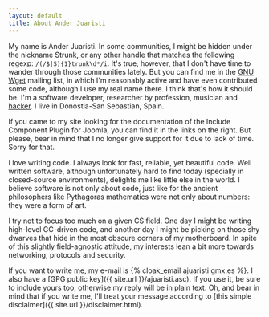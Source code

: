 ```yaml
---
layout: default
title: About Ander Juaristi
---
```


My name is Ander Juaristi. In some communities, I might be hidden under the nickname Strunk, or any other handle that matches the following regexp: `/(/$|S){1}trunk\d*/i`. It's true, however, that I don't have time to wander through those communities lately. But you can find me in the [GNU Wget](http://www.gnu.org/software/wget/) mailing list, in which I'm reasonably active and have even contributed some code, although I use my real name there. I think that's how it should be. I'm a software developer, researcher by profession, musician and [hacker](http://catb.org/~esr/faqs/hacker-howto.html). I live in Donostia-San Sebastian, Spain.

If you came to my site looking for the documentation of the Include Component Plugin for Joomla, you can find it in the links on the right. But please, bear in mind that I no longer give support for it due to lack of time. Sorry for that.

I love writing code. I always look for fast, reliable, yet beautiful code. Well written software, although unfortunately hard to find today (specially in closed-source environments), delights me like little else in the world. I believe software is not only about code, just like for the ancient philosophers like Pythagoras mathematics were not only about numbers: they were a form of art.

I try not to focus too much on a given CS field. One day I might be writing high-level GC-driven code, and another day I might be picking on those shy dwarves that hide in the most obscure corners of my motherboard. In spite of this slightly field-agnostic attitude, my interests lean a bit more towards networking, protocols and security.

If you want to write me, my e-mail is {% cloak_email ajuaristi gmx.es %}. I also have a [GPG public key]({{ site.url }}/ajuaristi.asc). If you use it, be sure to include yours too, otherwise my reply will be in plain text. Oh, and bear in mind that if you write me, I'll treat your message according to [this simple disclaimer]({{ site.url }}/disclaimer.html).

